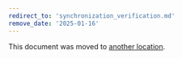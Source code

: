 ```yaml
---
redirect_to: 'synchronization_verification.md'
remove_date: '2025-01-16'
---
```


<!-- markdownlint-disable -->

This document was moved to [another location](synchronization_verification.md).

<!-- This redirect file can be deleted after <2025-01-16>. -->
<!-- Redirects that point to other docs in the same project expire in three months. -->
<!-- Redirects that point to docs in a different project or site (for example, link is not relative and starts with `https:`) expire in one year. -->
<!-- Before deletion, see: https://docs.gitlab.com/ee/development/documentation/redirects.html -->
